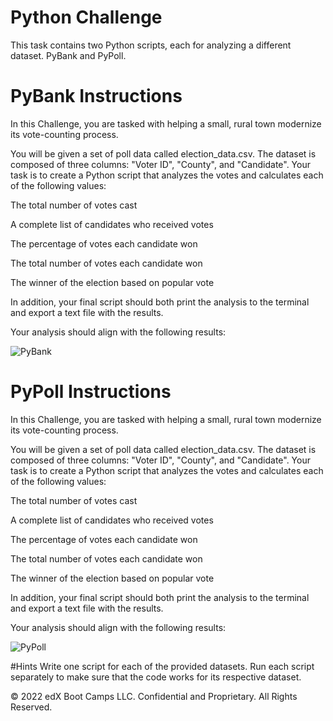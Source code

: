 # Python Challenge
This task contains two Python scripts, each for analyzing a different dataset. PyBank and PyPoll.

# PyBank Instructions
In this Challenge, you are tasked with helping a small, rural town modernize its vote-counting process.

You will be given a set of poll data called election_data.csv. The dataset is composed of three columns: "Voter ID", "County", and "Candidate". Your task is to create a Python script that analyzes the votes and calculates each of the following values:

The total number of votes cast

A complete list of candidates who received votes

The percentage of votes each candidate won

The total number of votes each candidate won

The winner of the election based on popular vote

In addition, your final script should both print the analysis to the terminal and export a text file with the results.

Your analysis should align with the following results:

![PyBank](https://github.com/isekmen/python-challenge/assets/101214487/85f4a40b-7c79-4e87-9303-be1f82198db5)


# PyPoll Instructions
In this Challenge, you are tasked with helping a small, rural town modernize its vote-counting process.

You will be given a set of poll data called election_data.csv. The dataset is composed of three columns: "Voter ID", "County", and "Candidate". Your task is to create a Python script that analyzes the votes and calculates each of the following values:

The total number of votes cast

A complete list of candidates who received votes

The percentage of votes each candidate won

The total number of votes each candidate won

The winner of the election based on popular vote

In addition, your final script should both print the analysis to the terminal and export a text file with the results.

Your analysis should align with the following results:

![PyPoll](https://github.com/isekmen/python-challenge/assets/101214487/67d602a9-ae9a-4671-b05b-435d7a104f0b)

#Hints
Write one script for each of the provided datasets. Run each script separately to make sure that the code works for its respective dataset.


© 2022 edX Boot Camps LLC. Confidential and Proprietary. All Rights Reserved.

